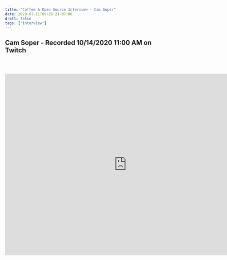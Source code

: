 ```yaml
---
title: "Coffee & Open Source Interview - Cam Soper"
date: 2020-07-11T09:26:21-07:00
draft: false
tags: ["interview"]
---
```


## Cam Soper - Recorded <span class="formatdate">10/14/2020 11:00 AM</span> on Twitch

<br /><br />

<center>
<iframe width="800" height="600" src="https://www.youtube.com/embed/Ia_vS6bQs1Q" frameborder="0" allow="accelerometer; autoplay; clipboard-write; encrypted-media; gyroscope; picture-in-picture" allowfullscreen></iframe>
</center>
